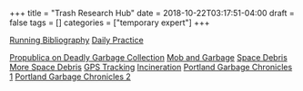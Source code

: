 +++
title = "Trash Research Hub"
date = 2018-10-22T03:17:51-04:00
draft = false
tags = []
categories = ["temporary expert"]
+++

[Running Bibliography](https://docs.google.com/document/d/1A3NMp_Mjhkn52Nzg7DnPkfN3idGWDFC_K3nbOphIoOI/edit?usp=sharing)
[Daily Practice](https://www.youtube.com/channel/UC8lhEa0493-bISofsabhh4Q)


[Propublica on Deadly Garbage Collection](https://www.propublica.org/article/trashed-inside-the-deadly-world-of-private-garbage-collection)
[Mob and Garbage](http://mentalfloss.com/article/30738/why-mob-often-tied-garbage-industry)
[Space Debris](https://en.wikipedia.org/wiki/Space_debris)
[More Space Debris](https://www.nasa.gov/mission_pages/station/news/orbital_debris.html)
[GPS Tracking](https://www.motherjones.com/politics/2012/02/mit-tracking-trash-gps-video/)
[Incineration](https://en.wikipedia.org/wiki/Incineration)
[Portland Garbage Chronicles 1](https://www.wweek.com/portland/article-1616-rubbish.html-2)
[Portland Garbage Chronicles 2](http://www.wweek.com/portland/article-1638-garbage-chronicles.html)
